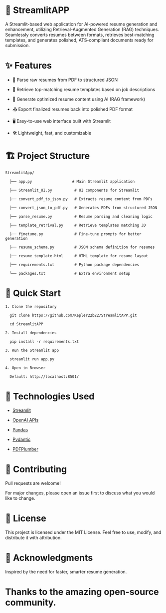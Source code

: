 
# 🚀 StreamlitAPP

  A Streamlit-based web application for AI-powered resume generation and enhancement, utilizing Retrieval-Augmented Generation (RAG) techniques.
  Seamlessly converts resumes between formats, retrieves best-matching templates, and generates polished, ATS-compliant documents ready for submission.

# ✨ Features

  -  📄 Parse raw resumes from PDF to structured JSON

  -  🔎 Retrieve top-matching resume templates based on job descriptions

  -  🧠 Generate optimized resume content using AI (RAG framework)

  -  📤 Export finalized resumes back into polished PDF format

  -  🖥️ Easy-to-use web interface built with Streamlit

  -  🛠️ Lightweight, fast, and customizable


# 🏗️ Project Structure

    StreamlitApp/

      ├── app.py                  # Main Streamlit application

      ├── Streamlit_UI.py          # UI components for Streamlit

      ├── convert_pdf_to_json.py   # Extracts resume content from PDFs

      ├── convert_json_to_pdf.py   # Generates PDFs from structured JSON

      ├── parse_resume.py          # Resume parsing and cleaning logic

      ├── template_retrival.py     # Retrieve templates matching JD

      ├── finetune.py              # Fine-tune prompts for better generation

      ├── resume_schema.py         # JSON schema definition for resumes

      ├── resume_template.html     # HTML template for resume layout

      ├── requirements.txt         # Python package dependencies

      └── packages.txt             # Extra environment setup

# 🚀 Quick Start

    1. Clone the repository

      git clone https://github.com/Kepler22b22/StreamlitAPP.git

      cd StreamlitAPP

    2. Install dependencies

      pip install -r requirements.txt

    3. Run the Streamlit app

      streamlit run app.py

    4. Open in Browser

      Default: http://localhost:8501/

# 🧠 Technologies Used

- [Streamlit](https://streamlit.io/)

- [OpenAI APIs](https://openai.com/)

- [Pandas](https://pandas.pydata.org/)

- [Pydantic](https://docs.pydantic.dev/)

- [PDFPlumber](https://github.com/jsvine/pdfplumber)

# 🤝 Contributing

Pull requests are welcome!

For major changes, please open an issue first to discuss what you would like to change.

# 📄 License

This project is licensed under the MIT License.
Feel free to use, modify, and distribute it with attribution.

# 🌟 Acknowledgments

Inspired by the need for faster, smarter resume generation.

# Thanks to the amazing open-source community.

